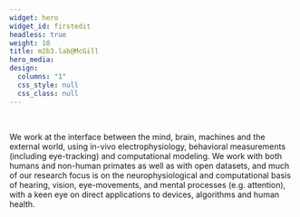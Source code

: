 ```yaml
---
widget: hero
widget_id: firstedit
headless: true
weight: 10
title: m2b3.lab@McGill
hero_media: 
design:
  columns: "1"
  css_style: null
  css_class: null
---
```

<br>

We work at the interface between the mind, brain, machines and the external world, using in-vivo electrophysiology, behavioral measurements (including eye-tracking) and computational modeling. We work with both humans and non-human primates as well as with open datasets, and much of our research focus is on the neurophysiological and computational basis of hearing, vision, eye-movements, and mental processes (e.g. attention), with a keen eye on direct applications to devices, algorithms and human health.
